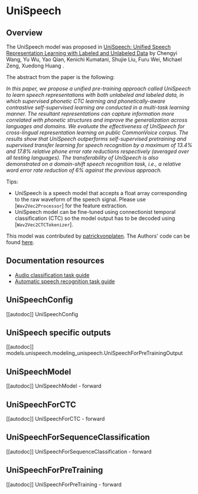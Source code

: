 <!--Copyright 2021 The HuggingFace Team. All rights reserved.

Licensed under the Apache License, Version 2.0 (the "License"); you may not use this file except in compliance with
the License. You may obtain a copy of the License at

http://www.apache.org/licenses/LICENSE-2.0

Unless required by applicable law or agreed to in writing, software distributed under the License is distributed on
an "AS IS" BASIS, WITHOUT WARRANTIES OR CONDITIONS OF ANY KIND, either express or implied. See the License for the
specific language governing permissions and limitations under the License.

⚠️ Note that this file is in Markdown but contain specific syntax for our doc-builder (similar to MDX) that may not be
rendered properly in your Markdown viewer.

-->

# UniSpeech

## Overview

The UniSpeech model was proposed in [UniSpeech: Unified Speech Representation Learning with Labeled and Unlabeled Data](https://arxiv.org/abs/2101.07597) by Chengyi Wang, Yu Wu, Yao Qian, Kenichi Kumatani, Shujie Liu, Furu Wei, Michael
Zeng, Xuedong Huang .

The abstract from the paper is the following:

*In this paper, we propose a unified pre-training approach called UniSpeech to learn speech representations with both
unlabeled and labeled data, in which supervised phonetic CTC learning and phonetically-aware contrastive
self-supervised learning are conducted in a multi-task learning manner. The resultant representations can capture
information more correlated with phonetic structures and improve the generalization across languages and domains. We
evaluate the effectiveness of UniSpeech for cross-lingual representation learning on public CommonVoice corpus. The
results show that UniSpeech outperforms self-supervised pretraining and supervised transfer learning for speech
recognition by a maximum of 13.4% and 17.8% relative phone error rate reductions respectively (averaged over all
testing languages). The transferability of UniSpeech is also demonstrated on a domain-shift speech recognition task,
i.e., a relative word error rate reduction of 6% against the previous approach.*

Tips:

- UniSpeech is a speech model that accepts a float array corresponding to the raw waveform of the speech signal. Please
  use [`Wav2Vec2Processor`] for the feature extraction.
- UniSpeech model can be fine-tuned using connectionist temporal classification (CTC) so the model output has to be
  decoded using [`Wav2Vec2CTCTokenizer`].

This model was contributed by [patrickvonplaten](https://huggingface.co/patrickvonplaten). The Authors' code can be
found [here](https://github.com/microsoft/UniSpeech/tree/main/UniSpeech).

## Documentation resources

- [Audio classification task guide](../tasks/audio_classification)
- [Automatic speech recognition task guide](../tasks/asr)

## UniSpeechConfig

[[autodoc]] UniSpeechConfig

## UniSpeech specific outputs

[[autodoc]] models.unispeech.modeling_unispeech.UniSpeechForPreTrainingOutput

## UniSpeechModel

[[autodoc]] UniSpeechModel
    - forward

## UniSpeechForCTC

[[autodoc]] UniSpeechForCTC
    - forward

## UniSpeechForSequenceClassification

[[autodoc]] UniSpeechForSequenceClassification
    - forward

## UniSpeechForPreTraining

[[autodoc]] UniSpeechForPreTraining
    - forward

